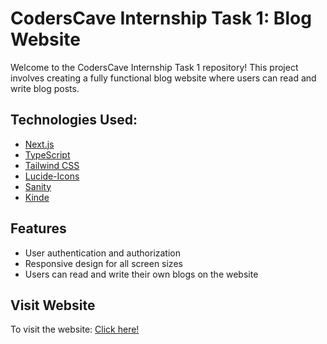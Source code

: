 # CodersCave Internship Task 1: Blog Website

Welcome to the CodersCave Internship Task 1 repository! This project involves creating a fully functional blog website where users can read and write blog posts.

## Technologies Used:

- [Next.js](https://nextjs.org/blog/next-14-2)
- [TypeScript](https://www.typescriptlang.org/)
- [Tailwind CSS](https://tailwindcss.com/)
- [Lucide-Icons]((https://lucide.dev/icons/))
- [Sanity](https://www.sanity.io/)
- [Kinde](https://kinde.com/)


## Features 
- User authentication and authorization
- Responsive design for all screen sizes
- Users can read and write their own blogs on the website


## Visit Website

To visit the website: [Click here!](https://shahmir-blog-website.vercel.app/)
